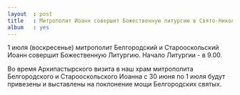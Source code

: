 ```yaml
---
layout  : post
title   : Митрополит Иоанн совершит Божественную литургию в Свято-Никольском храме в Отрадном
album   : yes
---
```

1 июля (воскресенье) митрополит Белгородский и Старооскольский Иоанн совершит Божественную Литургию. Начало Литургии - в 9.00.

Во время Архипастырского визита в наш храм митрополита Белгородского и Старооскольского Иоанна с 30 июня по 1 июля будут привезены и выставлены на поклонение мощи Белгородских святых.
